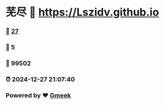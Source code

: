 # 芜尽 :link: https://Lszidv.github.io 
### :page_facing_up: [27](https://Lszidv.github.io/tag.html) 
### :speech_balloon: 5 
### :hibiscus: 99502 
### :alarm_clock: 2024-12-27 21:07:40 
### Powered by :heart: [Gmeek](https://github.com/Meekdai/Gmeek)
